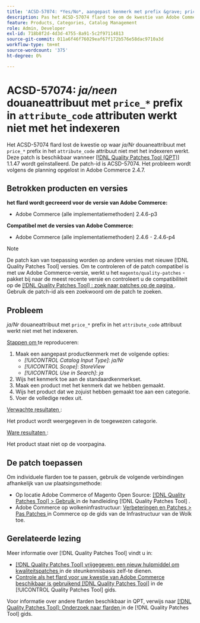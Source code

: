 ```yaml
---
title: 'ACSD-57074: *Yes/No*, aangepast kenmerk met prefix &grave; price_*&grave; in &grave; attribute_code&grave; kenmerk werkt niet met indexeren'
description: Pas het ACSD-57074 flard toe om de kwestie van Adobe Commerce te bevestigen waar het *Yes/No* douanekenmerk met &grave; price_* &grave; prefix in &grave; attribuut_code &grave; niet met indexeren werkt.
feature: Products, Categories, Catalog Management
role: Admin, Developer
exl-id: 718b8f2d-4d3d-4755-8a91-5c2f97114813
source-git-commit: 011a6f46f76029eaf67f172b576e58dac9710a3d
workflow-type: tm+mt
source-wordcount: '375'
ht-degree: 0%

---
```


# ACSD-57074: *ja/neen* douaneattribuut met `price_*` prefix in `attribute_code` attributen werkt niet met het indexeren

Het ACSD-57074 flard lost de kwestie op waar *ja/Nr* douaneattribuut met `price_*` prefix in het `attribute_code` attribuut niet met het indexeren werkt. Deze patch is beschikbaar wanneer [[!DNL Quality Patches Tool (QPT)] ](https://experienceleague.adobe.com/en/docs/commerce-operations/tools/quality-patches-tool/quality-patches-tool-to-self-serve-quality-patches) 1.1.47 wordt geïnstalleerd. De patch-id is ACSD-57074. Het probleem wordt volgens de planning opgelost in Adobe Commerce 2.4.7.

## Betrokken producten en versies

**het flard wordt gecreeerd voor de versie van Adobe Commerce:**

* Adobe Commerce (alle implementatiemethoden) 2.4.6-p3

**Compatibel met de versies van Adobe Commerce:**

* Adobe Commerce (alle implementatiemethoden) 2.4.6 - 2.4.6-p4

>[!NOTE]
>
>De patch kan van toepassing worden op andere versies met nieuwe [!DNL Quality Patches Tool] versies. Om te controleren of de patch compatibel is met uw Adobe Commerce-versie, werkt u het `magento/quality-patches` -pakket bij naar de meest recente versie en controleert u de compatibiliteit op de [[!DNL Quality Patches Tool] : zoek naar patches op de pagina ](https://experienceleague.adobe.com/tools/commerce-quality-patches/index.html) . Gebruik de patch-id als een zoekwoord om de patch te zoeken.

## Probleem

*ja/Nr* douaneattribuut met `price_*` prefix in het `attribute_code` attribuut werkt niet met het indexeren.

<u> Stappen om </u> te reproduceren:

1. Maak een aangepast productkenmerk met de volgende opties:
   * *[!UICONTROL Catalog Input Type]*: *ja/Nr*
   * *[!UICONTROL Scope]*: *StoreView*
   * *[!UICONTROL Use in Search]*: *ja*
1. Wijs het kenmerk toe aan de standaardkenmerkset.
1. Maak een product met het kenmerk dat we hebben gemaakt.
1. Wijs het product dat we zojuist hebben gemaakt toe aan een categorie.
1. Voer de volledige redex uit.

<u> Verwachte resultaten </u>:

Het product wordt weergegeven in de toegewezen categorie.

<u> Ware resultaten </u>:

Het product staat niet op de voorpagina.

## De patch toepassen

Om individuele flarden toe te passen, gebruik de volgende verbindingen afhankelijk van uw plaatsingsmethode:

* Op locatie Adobe Commerce of Magento Open Source: [[!DNL Quality Patches Tool] > Gebruik ](/help/tools/quality-patches-tool/usage.md) in de handleiding [!DNL Quality Patches Tool] .
* Adobe Commerce op wolkeninfrastructuur: [ Verbeteringen en Patches > Pas Patches ](https://experienceleague.adobe.com/docs/commerce-cloud-service/user-guide/develop/upgrade/apply-patches.html) in Commerce op de gids van de Infrastructuur van de Wolk toe.

## Gerelateerde lezing

Meer informatie over [!DNL Quality Patches Tool] vindt u in:

* [[!DNL Quality Patches Tool]  vrijgegeven: een nieuw hulpmiddel om kwaliteitspatches ](https://experienceleague.adobe.com/en/docs/commerce-operations/tools/quality-patches-tool/quality-patches-tool-to-self-serve-quality-patches) in de steunkennisbasis zelf-te dienen.
* [ Controle als het flard voor uw kwestie van Adobe Commerce beschikbaar is gebruikend  [!DNL Quality Patches Tool]](/help/tools/quality-patches-tool/patches-available-in-qpt/check-patch-for-magento-issue-with-magento-quality-patches.md) in de [!UICONTROL Quality Patches Tool] gids.


Voor informatie over andere flarden beschikbaar in QPT, verwijs naar [[!DNL Quality Patches Tool]: Onderzoek naar flarden ](https://experienceleague.adobe.com/tools/commerce-quality-patches/index.html) in de [!DNL Quality Patches Tool] gids.
